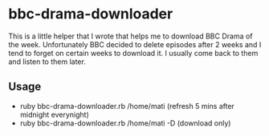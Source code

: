 # bbc-drama-downloader

This is a little helper that I wrote that helps me to download BBC Drama of the week.
Unfortunately BBC decided to delete episodes after 2 weeks
and I tend to forget on certain weeks to download it. I usually come back to them and listen to them later.

## Usage
- ruby bbc-drama-downloader.rb /home/mati (refresh 5 mins after midnight everynight)
- ruby bbc-drama-downloader.rb /home/mati -D (download only)
